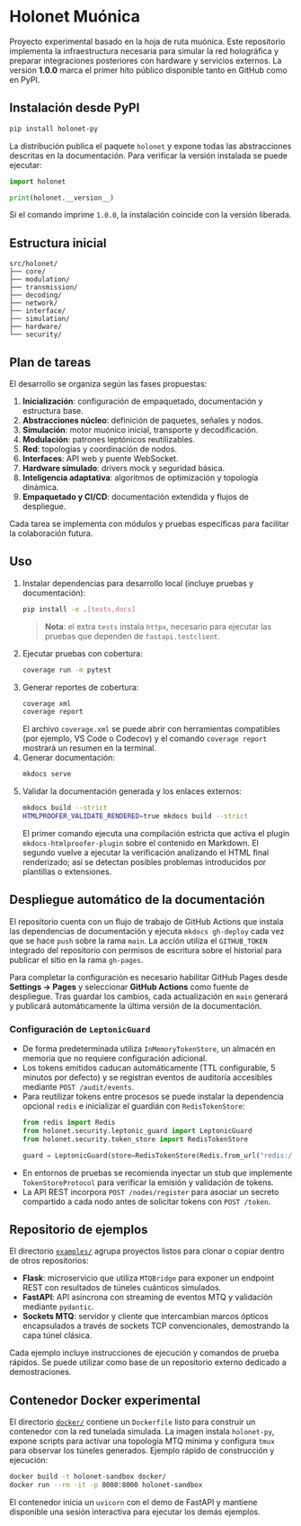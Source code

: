 # Holonet Muónica

Proyecto experimental basado en la hoja de ruta muónica. Este repositorio implementa la infraestructura necesaria para simular la red holográfica y preparar integraciones posteriores con hardware y servicios externos. La versión **1.0.0** marca el primer hito público disponible tanto en GitHub como en PyPI.

## Instalación desde PyPI

```bash
pip install holonet-py
```

La distribución publica el paquete `holonet` y expone todas las abstracciones descritas en la documentación. Para verificar la versión instalada se puede ejecutar:

```python
import holonet

print(holonet.__version__)
```

Si el comando imprime `1.0.0`, la instalación coincide con la versión liberada.

## Estructura inicial

```
src/holonet/
├── core/
├── modulation/
├── transmission/
├── decoding/
├── network/
├── interface/
├── simulation/
├── hardware/
└── security/
```

## Plan de tareas

El desarrollo se organiza según las fases propuestas:

1. **Inicialización**: configuración de empaquetado, documentación y estructura base.
2. **Abstracciones núcleo**: definición de paquetes, señales y nodos.
3. **Simulación**: motor muónico inicial, transporte y decodificación.
4. **Modulación**: patrones leptónicos reutilizables.
5. **Red**: topologías y coordinación de nodos.
6. **Interfaces**: API web y puente WebSocket.
7. **Hardware simulado**: drivers mock y seguridad básica.
8. **Inteligencia adaptativa**: algoritmos de optimización y topología dinámica.
9. **Empaquetado y CI/CD**: documentación extendida y flujos de despliegue.

Cada tarea se implementa con módulos y pruebas específicas para facilitar la colaboración futura.

## Uso

1. Instalar dependencias para desarrollo local (incluye pruebas y documentación):
   ```bash
   pip install -e .[tests,docs]
   ```
   > **Nota**: el extra `tests` instala `httpx`, necesario para ejecutar las
   > pruebas que dependen de `fastapi.testclient`.
2. Ejecutar pruebas con cobertura:
   ```bash
   coverage run -m pytest
   ```
3. Generar reportes de cobertura:
   ```bash
   coverage xml
   coverage report
   ```
   El archivo `coverage.xml` se puede abrir con herramientas compatibles (por ejemplo, VS Code o Codecov) y el comando `coverage report` mostrará un resumen en la terminal.
4. Generar documentación:
   ```bash
   mkdocs serve
   ```
5. Validar la documentación generada y los enlaces externos:
   ```bash
   mkdocs build --strict
   HTMLPROOFER_VALIDATE_RENDERED=true mkdocs build --strict
   ```
   El primer comando ejecuta una compilación estricta que activa el plugin `mkdocs-htmlproofer-plugin` sobre el contenido en Markdown. El segundo vuelve a ejecutar la verificación analizando el HTML final renderizado; así se detectan posibles problemas introducidos por plantillas o extensiones.

## Despliegue automático de la documentación

El repositorio cuenta con un flujo de trabajo de GitHub Actions que instala las dependencias de documentación y ejecuta `mkdocs gh-deploy` cada vez que se hace `push` sobre la rama `main`. La acción utiliza el `GITHUB_TOKEN` integrado del repositorio con permisos de escritura sobre el historial para publicar el sitio en la rama `gh-pages`.

Para completar la configuración es necesario habilitar GitHub Pages desde **Settings → Pages** y seleccionar **GitHub Actions** como fuente de despliegue. Tras guardar los cambios, cada actualización en `main` generará y publicará automáticamente la última versión de la documentación.

### Configuración de `LeptonicGuard`

- De forma predeterminada utiliza `InMemoryTokenStore`, un almacén en memoria que no requiere configuración adicional.
- Los tokens emitidos caducan automáticamente (TTL configurable, 5 minutos por
  defecto) y se registran eventos de auditoría accesibles mediante
  `POST /audit/events`.
- Para reutilizar tokens entre procesos se puede instalar la dependencia opcional `redis` e inicializar el guardián con `RedisTokenStore`:
  ```python
  from redis import Redis
  from holonet.security.leptonic_guard import LeptonicGuard
  from holonet.security.token_store import RedisTokenStore

  guard = LeptonicGuard(store=RedisTokenStore(Redis.from_url("redis://localhost:6379/0")))
  ```
- En entornos de pruebas se recomienda inyectar un stub que implemente `TokenStoreProtocol` para verificar la emisión y validación de tokens.
- La API REST incorpora `POST /nodes/register` para asociar un secreto
  compartido a cada nodo antes de solicitar tokens con `POST /token`.

## Repositorio de ejemplos

El directorio [`examples/`](examples/README.md) agrupa proyectos listos para clonar o copiar dentro de otros repositorios:

- **Flask**: microservicio que utiliza `MTQBridge` para exponer un endpoint REST con resultados de túneles cuánticos simulados.
- **FastAPI**: API asíncrona con streaming de eventos MTQ y validación mediante `pydantic`.
- **Sockets MTQ**: servidor y cliente que intercambian marcos ópticos encapsulados a través de sockets TCP convencionales, demostrando la capa túnel clásica.

Cada ejemplo incluye instrucciones de ejecución y comandos de prueba rápidos. Se puede utilizar como base de un repositorio externo dedicado a demostraciones.

## Contenedor Docker experimental

El directorio [`docker/`](docker/README.md) contiene un `Dockerfile` listo para construir un contenedor con la red tunelada simulada. La imagen instala `holonet-py`, expone scripts para activar una topología MTQ mínima y configura `tmux` para observar los túneles generados. Ejemplo rápido de construcción y ejecución:

```bash
docker build -t holonet-sandbox docker/
docker run --rm -it -p 8000:8000 holonet-sandbox
```

El contenedor inicia un `uvicorn` con el demo de FastAPI y mantiene disponible una sesión interactiva para ejecutar los demás ejemplos.

